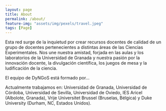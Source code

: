 ```yaml
---
layout: page
title: About
permalink: /about/
feature-img: "assets/img/pexels/travel.jpeg"
tags: [Page]
---
```


Esta red surge de la inquietud por crear recursos docentes de calidad de un grupo de docentes pertenecientes a distintas áreas de las Ciencias Experimentales. Nos une nuestra amistad, forjada en las aulas y los laboratorios de la Universidad de Granada y nuestra pasión por la innovación docente, la divulgación científica, los juegos de mesa y la ludificación de la ciencia. 

El equipo de DyNGoS está formado por...

Actualmente trabajamos en: Universidad de Granada, Universidad de Córdoba, Universidad de Sevilla, Universidad de Oviedo, IES Aricel (Albolote, Granada), Vrije Universitet Brussel (Bruselas, Bélgica) y Duke University (Durham, NC, Estados Unidos).

